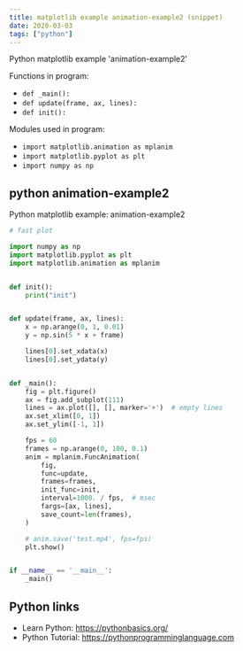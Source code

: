 ```yaml
---
title: matplotlib example animation-example2 (snippet)
date: 2020-03-03
tags: ["python"]
---
```

Python matplotlib example 'animation-example2'

Functions in program: 
* `def _main():`
* `def update(frame, ax, lines):`
* `def init():`

Modules used in program: 
* `import matplotlib.animation as mplanim`
* `import matplotlib.pyplot as plt`
* `import numpy as np`

## python animation-example2

Python matplotlib example: animation-example2

```python
# fast plot

import numpy as np
import matplotlib.pyplot as plt
import matplotlib.animation as mplanim


def init():
    print("init")


def update(frame, ax, lines):
    x = np.arange(0, 1, 0.01)
    y = np.sin(5 * x + frame)

    lines[0].set_xdata(x)
    lines[0].set_ydata(y)


def _main():
    fig = plt.figure()
    ax = fig.add_subplot(111)
    lines = ax.plot([], [], marker='+')  # empty lines
    ax.set_xlim([0, 1])
    ax.set_ylim([-1, 1])

    fps = 60
    frames = np.arange(0, 100, 0.1)
    anim = mplanim.FuncAnimation(
        fig,
        func=update,
        frames=frames,
        init_func=init,
        interval=1000. / fps,  # msec
        fargs=[ax, lines],
        save_count=len(frames),
    )

    # anim.save('test.mp4', fps=fps)
    plt.show()


if __name__ == '__main__':
    _main()


```

## Python links

- Learn Python: https://pythonbasics.org/
- Python Tutorial: https://pythonprogramminglanguage.com
